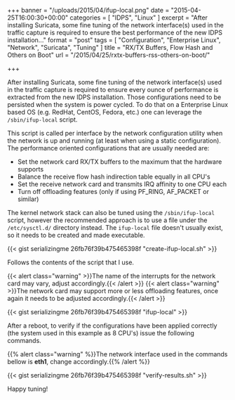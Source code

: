 +++
banner = "/uploads/2015/04/ifup-local.png"
date = "2015-04-25T16:00:30+00:00"
categories = [ "IDPS", "Linux" ]
excerpt = "After installing Suricata, some fine tuning of the network interface(s) used in the traffic capture is required to ensure the best performance of the new IDPS installation..."
format = "post"
tags = [ "Configuration", "Enterprise Linux", "Network", "Suricata", "Tuning" ]
title = "RX/TX Buffers, Flow Hash and Others on Boot"
url = "/2015/04/25/rxtx-buffers-rss-others-on-boot/"

+++

After installing Suricata, some fine tuning of the network interface(s) used in the traffic capture is required to ensure every ounce of performance is extracted from the new IDPS installation. Those configurations need to be persisted when the system is power cycled. To do that on a Enterprise Linux based OS (e.g. RedHat, CentOS, Fedora, etc.) one can leverage the `/sbin/ifup-local` script.

<!--more-->

This script is called per interface by the network configuration utility when the network is up and running (at least when using a static configuration). The performance oriented configurations that are usually needed are:

* Set the network card RX/TX buffers to the maximum that the hardware supports
* Balance the receive flow hash indirection table equally in all CPU's
* Set the receive network card and transmits IRQ affinity to one CPU each
* Turn off offloading features (only if using PF_RING, AF_PACKET or similar)

The kernel network stack can also be tuned using the `/sbin/ifup-local` script, however the recommended approach is to use a file under the `/etc/sysctl.d/` directory instead. The `ifup-local` file doesn't usually exist, so it needs to be created and made executable.

{{< gist serializingme 26fb76f39b475465398f "create-ifup-local.sh" >}}

Follows the contents of the script that I use.

{{< alert class="warning" >}}The name of the interrupts for the network card may vary, adjust accordingly.{{< /alert >}}
{{< alert class="warning" >}}The network card may support more or less offloading features, once again it needs to be adjusted accordingly.{{< /alert >}}

{{< gist serializingme 26fb76f39b475465398f "ifup-local" >}}

After a reboot, to verify if the configurations have been applied correctly (the system used in this example as 8 CPU's) issue the following commands.

{{% alert class="warning" %}}The network interface used in the commands bellow is **eth1**, change accordingly.{{% /alert %}}

{{< gist serializingme 26fb76f39b475465398f "verify-results.sh" >}}

Happy tuning!
